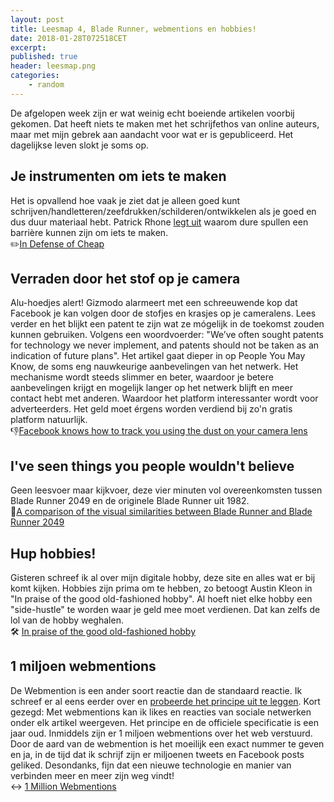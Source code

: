 ```yaml
---
layout: post
title: Leesmap 4, Blade Runner, webmentions en hobbies!
date: 2018-01-28T072518CET
excerpt:
published: true
header: leesmap.png
categories: 
    - random
---
```

De afgelopen week zijn er wat weinig echt boeiende artikelen voorbij gekomen.  Dat heeft niets te maken met het schrijfethos van online auteurs, maar met mijn gebrek aan aandacht voor wat er is gepubliceerd. Het dagelijkse leven slokt je soms op. 

## Je instrumenten om iets te maken
Het is opvallend hoe vaak je ziet dat je alleen goed kunt schrijven/handletteren/zeefdrukken/schilderen/ontwikkelen als je goed en dus duur materiaal hebt. Patrick Rhone [legt uit][1] waarom dure spullen een barrière kunnen zijn om iets te maken.  
✏️[In Defense of Cheap][2]

## Verraden door het stof op je camera
Alu-hoedjes alert! Gizmodo alarmeert met een schreeuwende kop dat Facebook je kan volgen door de stofjes en krasjes op je cameralens. Lees verder en het blijkt een patent te zijn wat ze mógelijk in de toekomst zouden kunnen gebruiken. Volgens een woordvoerder: "We’ve often sought patents for technology we never implement, and patents should not be taken as an indication of future plans". Het artikel gaat dieper in op People You May Know, de soms eng nauwkeurige aanbevelingen van het netwerk. Het mechanisme wordt steeds slimmer en beter, waardoor je betere aanbevelingen krijgt en mogelijk langer op het netwerk blijft en meer contact hebt met anderen. Waardoor het platform interessanter wordt voor adverteerders. Het geld moet érgens worden verdiend bij zo'n gratis platform natuurlijk.  
👎[Facebook knows how to track you using the dust on your camera lens][3]

## I've seen things you people wouldn't believe
Geen leesvoer maar kijkvoer, deze  vier minuten vol overeenkomsten tussen Blade Runner 2049 en de originele Blade Runner uit 1982.   
🤖[A comparison of the visual similarities between Blade Runner and Blade Runner 2049][4]

## Hup hobbies!
Gisteren schreef ik al over mijn digitale hobby, deze site en alles wat er bij komt kijken. Hobbies zijn prima om te hebben, zo betoogt Austin Kleon in "In praise of the good old-fashioned hobby". Al hoeft niet elke hobby een "side-hustle" te worden waar je geld mee moet verdienen. Dat kan zelfs de lol van de hobby weghalen.   
🛠 [In praise of the good old-fashioned hobby][5]

## 1 miljoen webmentions
De Webmention is een ander soort reactie dan de standaard reactie. Ik schreef er al eens eerder over en [probeerde het principe uit te leggen][6]. Kort gezegd: Met webmentions kan ik likes en reacties van sociale netwerken onder elk artikel weergeven. Het principe en de officiele specificatie is een jaar oud. Inmiddels zijn er 1 miljoen webmentions over het web verstuurd. Door de aard van de webmention is het moeilijk een exact nummer te geven en ja, in de tijd dat ik schrijf zijn er miljoenen tweets en Facebook posts geliked. Desondanks, fijn dat een nieuwe technologie en manier van verbinden meer en meer zijn weg vindt!  
↔️ [1 Million Webmentions][7]



[1]:	http://www.thecramped.com/in-defense-of-cheap/
[2]:	http://www.thecramped.com/in-defense-of-cheap/
[3]:	https://gizmodo.com/facebook-knows-how-to-track-you-using-the-dust-on-your-1821030620
[4]:	https://kottke.org/18/01/a-comparison-of-the-visual-similarities-between-blade-runner-and-blade-runner-2049
[5]:	https://austinkleon.com/2018/01/13/in-praise-of-the-good-old-fashioned-hobby/
[6]:	/webmentions
[7]:	https://snarfed.org/1-million-webmentions